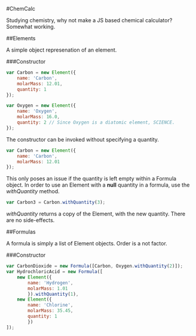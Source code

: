 #ChemCalc

Studying chemistry, why not make a JS based chemical calculator?
Somewhat working.

##Elements

A simple object represenation of an element.

###Constructor

```javascript
var Carbon = new Element({
	name: 'Carbon',
	molarMass: 12.01,
	quantity: 1
});

var Oxygen = new Element({
	name: 'Oxygen',
	molarMass: 16.0,
	quantity: 2 // Since Oxygen is a diatomic element, SCIENCE.
});
```
The constructor can be invoked without specifying a quantity.

```javascript
var Carbon = new Element({
	name: 'Carbon',
	molarMass: 12.01
});
```
This only poses an issue if the quantity is left empty within a Formula object.
In order to use an Element with a __null__ quantity in a formula, use the _withQuantity_ method.

```javascript
var Carbon3 = Carbon.withQuantity(3);
```
_withQuantity_ returns a copy of the Element, with the new quantity. There are no side-effects.

##Formulas

A formula is simply a list of Element objects. Order is a not factor.

###Constructor

```javascript
var CarbonDioxide = new Formula([Carbon, Oxygen.withQuantity(2)]);
var HydrochloricAcid = new Formula([
	new Element({
		name: 'Hydrogen',
		molarMass: 1.01
		}).withQuantity(1),
	new Element({
		name: 'Chlorine',
		molarMass: 35.45,
		quantity: 1
		})
]);
```